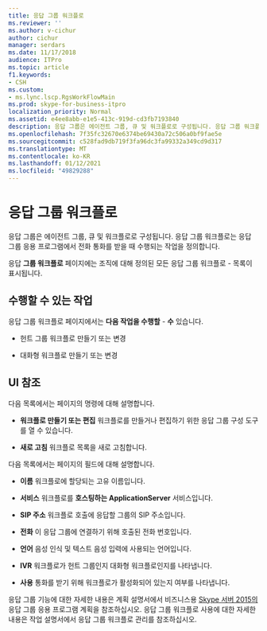 ```yaml
---
title: 응답 그룹 워크플로
ms.reviewer: ''
ms.author: v-cichur
author: cichur
manager: serdars
ms.date: 11/17/2018
audience: ITPro
ms.topic: article
f1.keywords:
- CSH
ms.custom:
- ms.lync.lscp.RgsWorkFlowMain
ms.prod: skype-for-business-itpro
localization_priority: Normal
ms.assetid: e4ee8abb-e1e5-413c-919d-cd3fb7193840
description: 응답 그룹은 에이전트 그룹, 큐 및 워크플로로 구성됩니다. 응답 그룹 워크플로는 응답 그룹 응용 프로그램에서 전화 통화를 받을 때 수행되는 작업을 정의합니다.
ms.openlocfilehash: 7f35fc32670e6374be69430a72c506a0bf9fae5e
ms.sourcegitcommit: c528fad9db719f3fa96dc3fa99332a349cd9d317
ms.translationtype: MT
ms.contentlocale: ko-KR
ms.lasthandoff: 01/12/2021
ms.locfileid: "49829288"
---
```

# <a name="response-groups-workflow"></a>응답 그룹 워크플로

응답 그룹은 에이전트 그룹, 큐 및 워크플로로 구성됩니다. 응답 그룹 워크플로는 응답 그룹 응용 프로그램에서 전화 통화를 받을 때 수행되는 작업을 정의합니다.

응답 **그룹 워크플로** 페이지에는 조직에 대해 정의된 모든 응답 그룹 워크플로  -   목록이 표시됩니다.

## <a name="tasks-you-can-perform"></a>수행할 수 있는 작업

응답 그룹 워크플로 페이지에서는 **다음 작업을 수행할**  -  **수** 있습니다.

- 헌트 그룹 워크플로 만들기 또는 변경

- 대화형 워크플로 만들기 또는 변경

## <a name="ui-reference"></a>UI 참조

다음 목록에서는 페이지의 명령에 대해 설명합니다.

- **워크플로 만들기 또는 편집** 워크플로를 만들거나 편집하기 위한 응답 그룹 구성 도구를 열 수 있습니다.

- **새로 고침** 워크플로 목록을 새로 고침합니다.

다음 목록에서는 페이지의 필드에 대해 설명합니다.

- **이름** 워크플로에 할당되는 고유 이름입니다.

- **서비스** 워크플로를 **호스팅하는 ApplicationServer** 서비스입니다.

- **SIP 주소** 워크플로 호출에 응답할 그룹의 SIP 주소입니다.

- **전화** 이 응답 그룹에 연결하기 위해 호출된 전화 번호입니다.

- **언어** 음성 인식 및 텍스트 음성 입력에 사용되는 언어입니다.

- **IVR** 워크플로가 헌트 그룹인지 대화형 워크플로인지를 나타냅니다.

- **사용** 통화를 받기 위해 워크플로가 활성화되어 있는지 여부를 나타냅니다.

응답 그룹 기능에 대한 자세한 내용은 계획 설명서에서 비즈니스용 [Skype 서버 2015의](../../plan-your-deployment/enterprise-voice-solution/response-group.md) 응답 그룹 응용 프로그램 계획을 참조하십시오. 응답 그룹 워크플로 사용에 대한 자세한 [](https://technet.microsoft.com/library/42cfccdd-2844-4875-b4e3-813e1df15f08.aspx) 내용은 작업 설명서에서 응답 그룹 워크플로 관리를 참조하십시오.


